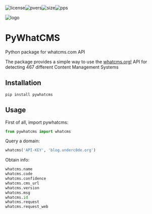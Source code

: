 ![license](https://img.shields.io/github/license/HA71/pywhatcms.svg?style=popout-square)![pvers](https://img.shields.io/pypi/pyversions/pywhatcms.svg?style=popout-square)![size](https://img.shields.io/github/languages/code-size/HA71/pywhatcms.svg?style=popout-square)![pps](https://img.shields.io/pypi/format/pywhatcms.svg?style=popout-square)

![logo](https://whatcms.org/addons/whatcms/static/icon-f-padded.png )

# PyWhatCMS
Python package for whatcms.com API

The package provides a simple way to use the [whatcms.org!](whatcms.org) API for detecting 467 different Content Management Systems

## Installation
```
pip install pywhatcms
```

## Usage
First of all, import pywhatcms:
```python
from pywhatcms import whatcms
```
Query a domain:
```python
whatcms('API-KEY', 'blog.underc0de.org')
```

Obtain info:
```python
whatcms.name
whatcms.code
whatcms.confidence
whatcms.cms_url
whatcms.version
whatcms.msg
whatcms.id
whatcms.request
whatcms.request_web
```
